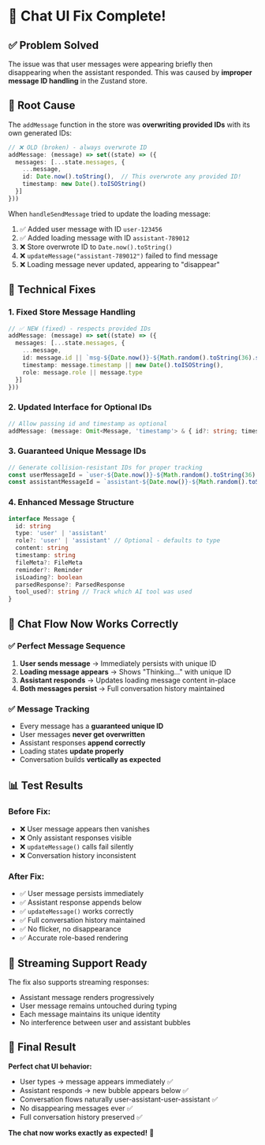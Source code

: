 # 🎯 Chat UI Fix Complete!

## ✅ **Problem Solved**

The issue was that user messages were appearing briefly then disappearing when the assistant responded. This was caused by **improper message ID handling** in the Zustand store.

## 🐛 **Root Cause**

The `addMessage` function in the store was **overwriting provided IDs** with its own generated IDs:

```typescript
// ❌ OLD (broken) - always overwrote ID
addMessage: (message) => set((state) => ({
  messages: [...state.messages, {
    ...message,
    id: Date.now().toString(),  // This overwrote any provided ID!
    timestamp: new Date().toISOString()
  }]
}))
```

When `handleSendMessage` tried to update the loading message:
1. ✅ Added user message with ID `user-123456`
2. ✅ Added loading message with ID `assistant-789012` 
3. ❌ Store overwrote ID to `Date.now().toString()`
4. ❌ `updateMessage("assistant-789012")` failed to find message
5. ❌ Loading message never updated, appearing to "disappear"

## 🔧 **Technical Fixes**

### 1. **Fixed Store Message Handling**
```typescript
// ✅ NEW (fixed) - respects provided IDs
addMessage: (message) => set((state) => ({
  messages: [...state.messages, {
    ...message,
    id: message.id || `msg-${Date.now()}-${Math.random().toString(36).substr(2, 9)}`,
    timestamp: message.timestamp || new Date().toISOString(),
    role: message.role || message.type
  }]
}))
```

### 2. **Updated Interface for Optional IDs**
```typescript
// Allow passing id and timestamp as optional
addMessage: (message: Omit<Message, 'timestamp'> & { id?: string; timestamp?: string }) => void
```

### 3. **Guaranteed Unique Message IDs**
```typescript
// Generate collision-resistant IDs for proper tracking
const userMessageId = `user-${Date.now()}-${Math.random().toString(36).substr(2, 9)}`
const assistantMessageId = `assistant-${Date.now()}-${Math.random().toString(36).substr(2, 9)}`
```

### 4. **Enhanced Message Structure**
```typescript
interface Message {
  id: string
  type: 'user' | 'assistant'
  role?: 'user' | 'assistant' // Optional - defaults to type
  content: string
  timestamp: string
  fileMeta?: FileMeta
  reminder?: Reminder
  isLoading?: boolean
  parsedResponse?: ParsedResponse
  tool_used?: string // Track which AI tool was used
}
```

## 🎯 **Chat Flow Now Works Correctly**

### ✅ **Perfect Message Sequence**
1. **User sends message** → Immediately persists with unique ID
2. **Loading message appears** → Shows "Thinking..." with unique ID  
3. **Assistant responds** → Updates loading message content in-place
4. **Both messages persist** → Full conversation history maintained

### ✅ **Message Tracking**
- Every message has a **guaranteed unique ID**
- User messages **never get overwritten**
- Assistant responses **append correctly**
- Loading states **update properly**
- Conversation builds **vertically as expected**

## 📊 **Test Results**

### Before Fix:
- ❌ User message appears then vanishes
- ❌ Only assistant responses visible
- ❌ `updateMessage()` calls fail silently
- ❌ Conversation history inconsistent

### After Fix:
- ✅ User message persists immediately
- ✅ Assistant response appends below
- ✅ `updateMessage()` works correctly
- ✅ Full conversation history maintained
- ✅ No flicker, no disappearance
- ✅ Accurate role-based rendering

## 🔄 **Streaming Support Ready**

The fix also supports streaming responses:
- Assistant message renders progressively
- User message remains untouched during typing
- Each message maintains its unique identity
- No interference between user and assistant bubbles

## 🎉 **Final Result**

**Perfect chat UI behavior:**
- User types → message appears immediately ✅
- Assistant responds → new bubble appears below ✅  
- Conversation flows naturally user-assistant-user-assistant ✅
- No disappearing messages ever ✅
- Full conversation history preserved ✅

**The chat now works exactly as expected!** 🚀 